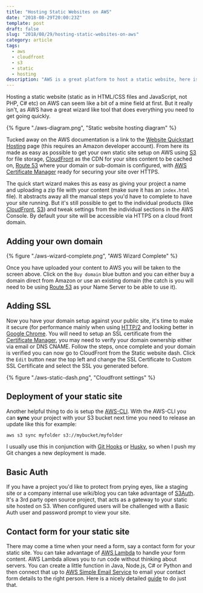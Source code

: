 ```yaml
---
title: "Hosting Static Websites on AWS"
date: "2018-08-29T20:00:23Z"
template: post
draft: false
slug: "2018/08/29/hosting-static-websites-on-aws"
category: article
tags:
  - aws
  - cloudfront
  - s3
  - static
  - hosting
description: "AWS is a great platform to host a static website, here is how to use Cloudfront and S3 to achieve this"
---
```


Hosting a static website (static as in HTML/CSS files and JavaScript, not PHP, C# etc) on AWS can seem like a bit of a mine field at first. But it really isn't, as AWS have a great wizard like tool that does everything you need to get going quickly.

{% figure "./aws-diagram.png", "Static website hosting diagram" %}

Tucked away on the AWS documentation is a link to the [Website Quickstart Hosting](https://console.aws.amazon.com/quickstart-website/home) page (this requires an Amazon developer account). From here its made as easy as possible to get your own static site setup on AWS using [S3](https://aws.amazon.com/s3/) for file storage, [CloudFront](https://aws.amazon.com/cloudfront/) as the CDN for your sites content to be cached on, [Route 53](https://aws.amazon.com/route53/) where your domain or sub-domain is configured, with [AWS Certificate Manager](https://aws.amazon.com/certificate-manager/) ready for securing your site over HTTPS.

The quick start wizard makes this as easy as giving your project a name and uploading a zip file with your content (make sure it has an `index.html` file). It abstracts away all the manual steps you'd have to complete to have your site running. But it's still possible to get to the individual products (like [CloudFront](https://console.aws.amazon.com/cloudfront/home), [S3](https://s3.console.aws.amazon.com/s3/home)) and tweak settings from the individual sections in the AWS Console. By default your site will be accessible via HTTPS on a cloud front domain.

## Adding your own domain

{% figure "./aws-wizard-complete.png", "AWS Wizard Complete" %}

Once you have uploaded your content to AWS you will be taken to the screen above. Click on the `Buy domain` blue button and you can either buy a domain direct from Amazon or use an existing domain (the catch is you will need to be using [Route 53](https://console.aws.amazon.com/route53/home) as your Name Server to be able to use it).

## Adding SSL

Now you have your domain setup against your public site, it's time to make it secure (for performance mainly when using [HTTP/2](https://en.wikipedia.org/wiki/HTTP/2) and looking better in [Google Chrome](https://blog.google/products/chrome/milestone-chrome-security-marking-http-not-secure/). You will need to setup an SSL certificate from the [Certificate Manager](https://console.aws.amazon.com/acm/home), you may need to verify your domain ownership either via email or DNS CNAME. Follow the steps, once complete and your domain is verified you can now go to CloudFront from the Static website dash. Click the `Edit` button near the top left and change the SSL Certificate to Custom SSL Certificate and select the SSL you generated before.

{% figure "./aws-static-dash.png", "Cloudfront settings" %}

## Deployment of your static site

Another helpful thing to do is setup the [AWS-CLI](https://aws.amazon.com/cli/). With the AWS-CLI you can **sync** your project with your S3 bucket next time you need to release an update like this for example:

```sh
aws s3 sync myfolder s3://mybucket/myfolder
```

I usually use this in conjunction with [Git Hooks](https://git-scm.com/docs/githooks) or [Husky](https://github.com/typicode/husky), so when I push my Git changes a new deployment is made.

## Basic Auth

If you have a project you'd like to protect from prying eyes, like a staging site or a company internal use wiki/blog you can take advantage of [S3Auth](http://www.s3auth.com/). It's a 3rd party open source project, that acts as a gateway to your static site hosted on S3. When configured users will be challenged with a Basic Auth user and password prompt to view your site.

## Contact form for your static site

There may come a time when your need a form, say a contact form for your static site. You can take advantage of [AWS Lambda](https://aws.amazon.com/lambda/) to handle your form content. AWS Lambda allows you to run code without thinking about servers. You can create a little function in Java, Node.js, C# or Python and then connect that up to [AWS Simple Email Service](https://aws.amazon.com/ses/) to email your contact form details to the right person. Here is a nicely detailed [guide](https://www.codeengine.com/articles/process-form-aws-api-gateway-lambda/) to do just that.
